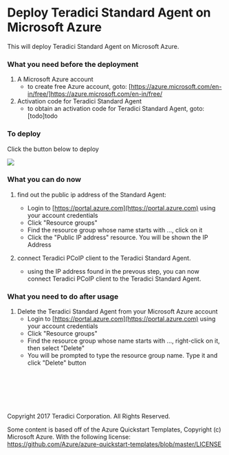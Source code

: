 # Deploy Teradici Standard Agent on Microsoft Azure

This will deploy Teradici Standard Agent on Microsoft Azure.

### What you need before the deployment

1. A Microsoft Azure account
    * to create free Azure account, goto: [https://azure.microsoft.com/en-in/free/]https://azure.microsoft.com/en-in/free/
2. Activation code for Teradici Standard Agent
    * to obtain an activation code for Teradici Standard Agent, goto: [todo]todo

### To deploy

Click the button below to deploy

<a target="_blank" href="https://portal.azure.com/#create/Microsoft.Template/uri/the_encoded_template_uri">
    <img src="http://azuredeploy.net/deploybutton.png"/>
</a>

### What you can do now
1. find out the public ip address of the Standard Agent:
    * Login to [https://portal.azure.com](https://portal.azure.com) using your account credentials
    * Click "Resource groups"
    * Find the resource group whose name starts with ..., click on it
    * Click the "Public IP address" resource. You will be shown the IP Address 

2. connect Teradici PCoIP client to the Teradici Standard Agent.
    * using the IP address found in the prevous step, you can now connect Teradici PCoIP client to the Teradici Standard Agent.

### What you need to do after usage

1. Delete the Teradici Standard Agent from your Microsoft Azure account
    * Login to [https://portal.azure.com](https://portal.azure.com) using your account credentials
    * Click "Resource groups"
    * Find the resource group whose name starts with ..., right-click on it, then select "Delete"
    * You will be prompted to type the resource group name. Type it and click "Delete" button



<p>&nbsp;</p>
<p>&nbsp;</p>
<p>&nbsp;</p>

Copyright 2017 Teradici Corporation. All Rights Reserved.

Some content is based off of the Azure Quickstart Templates, Copyright (c) Microsoft Azure. With the following license: https://github.com/Azure/azure-quickstart-templates/blob/master/LICENSE
